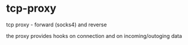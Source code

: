 tcp-proxy
=========

tcp proxy - forward (socks4) and reverse

the proxy provides hooks on connection and on incoming/outoging data
